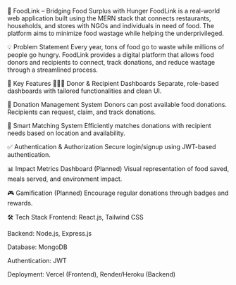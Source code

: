 🍱 FoodLink – Bridging Food Surplus with Hunger
FoodLink is a real-world web application built using the MERN stack that connects restaurants, households, and stores with NGOs and individuals in need of food. The platform aims to minimize food wastage while helping the underprivileged.

💡 Problem Statement
Every year, tons of food go to waste while millions of people go hungry. FoodLink provides a digital platform that allows food donors and recipients to connect, track donations, and reduce wastage through a streamlined process.

🎯 Key Features
🧑‍🤝‍🧑 Donor & Recipient Dashboards
Separate, role-based dashboards with tailored functionalities and clean UI.

🍛 Donation Management System
Donors can post available food donations. Recipients can request, claim, and track donations.

📍 Smart Matching System
Efficiently matches donations with recipient needs based on location and availability.

✅ Authentication & Authorization
Secure login/signup using JWT-based authentication.

📊 Impact Metrics Dashboard (Planned)
Visual representation of food saved, meals served, and environment impact.

🎮 Gamification (Planned)
Encourage regular donations through badges and rewards.

🛠 Tech Stack
Frontend: React.js, Tailwind CSS

Backend: Node.js, Express.js

Database: MongoDB

Authentication: JWT

Deployment: Vercel (Frontend), Render/Heroku (Backend)

